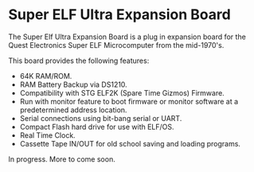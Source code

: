 # Super ELF Ultra Expansion Board
The Super Elf Ultra Expansion Board is a plug in expansion board for the Quest Electronics Super ELF Microcomputer from the mid-1970's.

This board provides the following features:
* 64K RAM/ROM.
* RAM Battery Backup via DS1210.
* Compatibility with STG ELF2K (Spare Time Gizmos) Firmware.
* Run with monitor feature to boot firmware or monitor software at a predetermined address location.
* Serial connections using bit-bang serial or UART.
* Compact Flash hard drive for use with ELF/OS.
* Real Time Clock.
* Cassette Tape IN/OUT for old school saving and loading programs.

In progress. More to come soon. 
